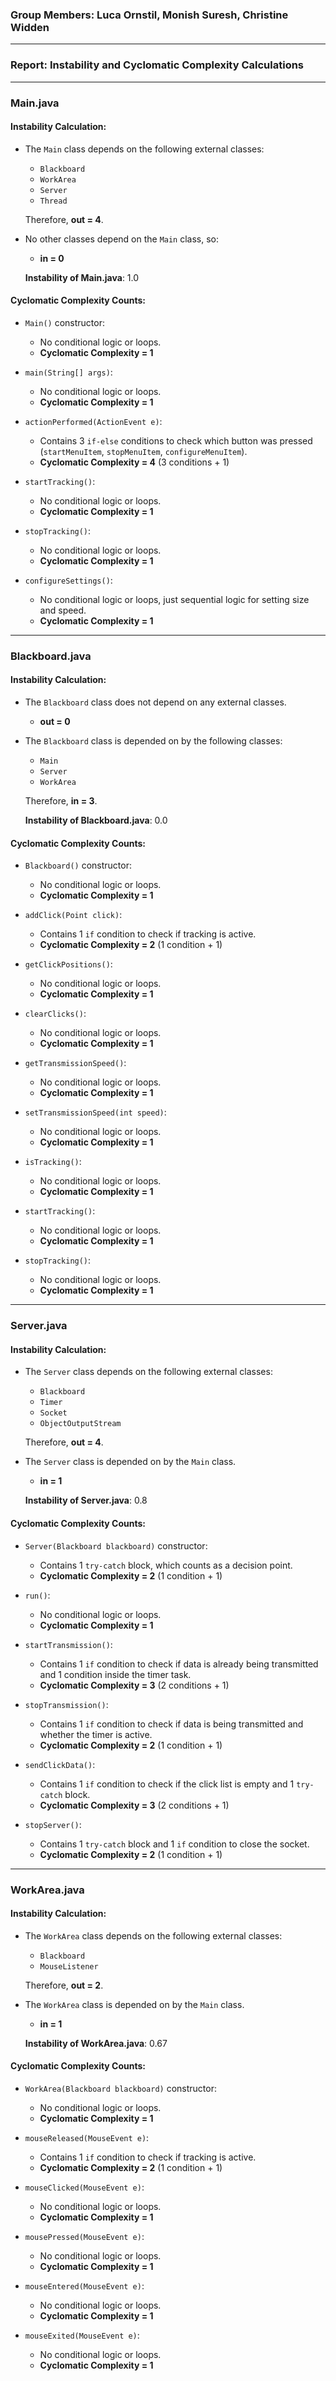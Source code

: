 ### Group Members: Luca Ornstil, Monish Suresh, Christine Widden
---
### Report: Instability and Cyclomatic Complexity Calculations
---
### Main.java

#### Instability Calculation:

- The `Main` class depends on the following external classes:
  - `Blackboard`
  - `WorkArea`
  - `Server`
  - `Thread`
  
  Therefore, **out = 4**.

- No other classes depend on the `Main` class, so:
  - **in = 0**
  
  **Instability of Main.java**: 1.0

#### Cyclomatic Complexity Counts:

- `Main()` constructor:
  - No conditional logic or loops.
  - **Cyclomatic Complexity = 1**

- `main(String[] args)`:
  - No conditional logic or loops.
  - **Cyclomatic Complexity = 1**

- `actionPerformed(ActionEvent e)`:
  - Contains 3 `if-else` conditions to check which button was pressed (`startMenuItem`, `stopMenuItem`, `configureMenuItem`).
  - **Cyclomatic Complexity = 4** (3 conditions + 1)

- `startTracking()`:
  - No conditional logic or loops.
  - **Cyclomatic Complexity = 1**

- `stopTracking()`:
  - No conditional logic or loops.
  - **Cyclomatic Complexity = 1**

- `configureSettings()`:
  - No conditional logic or loops, just sequential logic for setting size and speed.
  - **Cyclomatic Complexity = 1**

---

### **Blackboard.java**

#### Instability Calculation:

- The `Blackboard` class does not depend on any external classes.
  - **out = 0**

- The `Blackboard` class is depended on by the following classes:
  - `Main`
  - `Server`
  - `WorkArea`

  Therefore, **in = 3**.

  **Instability of Blackboard.java**: 0.0

#### Cyclomatic Complexity Counts:

- `Blackboard()` constructor:
  - No conditional logic or loops.
  - **Cyclomatic Complexity = 1**

- `addClick(Point click)`:
  - Contains 1 `if` condition to check if tracking is active.
  - **Cyclomatic Complexity = 2** (1 condition + 1)

- `getClickPositions()`:
  - No conditional logic or loops.
  - **Cyclomatic Complexity = 1**

- `clearClicks()`:
  - No conditional logic or loops.
  - **Cyclomatic Complexity = 1**

- `getTransmissionSpeed()`:
  - No conditional logic or loops.
  - **Cyclomatic Complexity = 1**

- `setTransmissionSpeed(int speed)`:
  - No conditional logic or loops.
  - **Cyclomatic Complexity = 1**

- `isTracking()`:
  - No conditional logic or loops.
  - **Cyclomatic Complexity = 1**

- `startTracking()`:
  - No conditional logic or loops.
  - **Cyclomatic Complexity = 1**

- `stopTracking()`:
  - No conditional logic or loops.
  - **Cyclomatic Complexity = 1**

---

### **Server.java**

#### Instability Calculation:

- The `Server` class depends on the following external classes:
  - `Blackboard`
  - `Timer`
  - `Socket`
  - `ObjectOutputStream`
  
  Therefore, **out = 4**.

- The `Server` class is depended on by the `Main` class.
  - **in = 1**

  **Instability of Server.java**: 0.8

#### Cyclomatic Complexity Counts:

- `Server(Blackboard blackboard)` constructor:
  - Contains 1 `try-catch` block, which counts as a decision point.
  - **Cyclomatic Complexity = 2** (1 condition + 1)

- `run()`:
  - No conditional logic or loops.
  - **Cyclomatic Complexity = 1**

- `startTransmission()`:
  - Contains 1 `if` condition to check if data is already being transmitted and 1 condition inside the timer task.
  - **Cyclomatic Complexity = 3** (2 conditions + 1)

- `stopTransmission()`:
  - Contains 1 `if` condition to check if data is being transmitted and whether the timer is active.
  - **Cyclomatic Complexity = 2** (1 condition + 1)

- `sendClickData()`:
  - Contains 1 `if` condition to check if the click list is empty and 1 `try-catch` block.
  - **Cyclomatic Complexity = 3** (2 conditions + 1)

- `stopServer()`:
  - Contains 1 `try-catch` block and 1 `if` condition to close the socket.
  - **Cyclomatic Complexity = 2** (1 condition + 1)

---

### **WorkArea.java**

#### Instability Calculation:

- The `WorkArea` class depends on the following external classes:
  - `Blackboard`
  - `MouseListener`
  
  Therefore, **out = 2**.

- The `WorkArea` class is depended on by the `Main` class.
  - **in = 1**

  **Instability of WorkArea.java**: 0.67

#### Cyclomatic Complexity Counts:

- `WorkArea(Blackboard blackboard)` constructor:
  - No conditional logic or loops.
  - **Cyclomatic Complexity = 1**

- `mouseReleased(MouseEvent e)`:
  - Contains 1 `if` condition to check if tracking is active.
  - **Cyclomatic Complexity = 2** (1 condition + 1)

- `mouseClicked(MouseEvent e)`:
  - No conditional logic or loops.
  - **Cyclomatic Complexity = 1**

- `mousePressed(MouseEvent e)`:
  - No conditional logic or loops.
  - **Cyclomatic Complexity = 1**

- `mouseEntered(MouseEvent e)`:
  - No conditional logic or loops.
  - **Cyclomatic Complexity = 1**

- `mouseExited(MouseEvent e)`:
  - No conditional logic or loops.
  - **Cyclomatic Complexity = 1**
